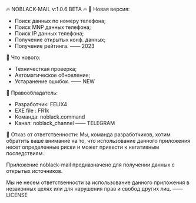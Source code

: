 🔥 NOBLACK-MAIL v:1.0.6 BETA 🔥
🔖 Новая версия:
* Поиск данных по номеру телефона;
* Поиск MNP данных телефона;
* Поиск IP данных телефона;
* Получение открытых конф. данных;
* Получение рейтинга.
—— 2023

🌟 Что нового:
* Техничесткая проверка;
* Автоматическое обновление;
* Устаранение ошибок.
—— NEW

💼 Правообладатель:
* Разработчик: FELIX4
* EXE file : FR1k
* Команда: noblack.command
* Канал: noblack_channel
—— TELEGRAM

📑 Отказ от ответственности:
Мы, команда разработчиков, хотим обратить ваше внимание на то, что использование данного приложения несет определенные риски и может привести к негативным последствиям.

Приложение noblack-mail предназначено для получении данных с открытых источников.

Мы не несем ответственности за использование данного приложения в незаконных целях или для нарушения прав и свобод других лиц.
—— LICENSE
